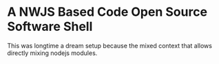 # A NWJS Based Code Open Source Software Shell
This was longtime a dream setup because the mixed context that allows directly mixing nodejs modules.
